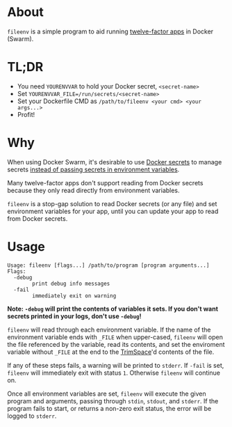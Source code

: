 # About

`fileenv` is a simple program to aid running [twelve-factor apps](https://12factor.net/config) in Docker (Swarm).

# TL;DR

* You need `YOURENVVAR` to hold your Docker secret, `<secret-name>`
* Set `YOURENVVAR_FILE=/run/secrets/<secret-name>`
* Set your Dockerfile CMD as `/path/to/fileenv <your cmd> <your args...>`
* Profit!

# Why

When using Docker Swarm, it's desirable to use [Docker secrets](https://docs.docker.com/engine/swarm/secrets/) to manage secrets [instead of passing secrets in environment variables](https://github.com/moby/moby/issues/13490).

Many twelve-factor apps don't support reading from Docker secrets because they only read directly from environment variables.

`fileenv` is a stop-gap solution to read Docker secrets (or any file) and set environment variables for your app, until you can update your app to read from Docker secrets.

# Usage

```
Usage: fileenv [flags...] /path/to/program [program arguments...]
Flags:
  -debug
    	print debug info messages
  -fail
    	immediately exit on warning
```

**Note: `-debug` will print the contents of variables it sets. If you don't want secrets printed in your logs, don't use `-debug`!**

`fileenv` will read through each environment variable. If the name of the environment variable ends with `_FILE` when upper-cased, `fileenv` will open the file referenced by the variable, read its contents, and set the enviroment variable without `_FILE` at the end to the [TrimSpace](https://golang.org/pkg/strings/#TrimSpace)'d contents of the file.

If any of these steps fails, a warning will be printed to `stderr`. If `-fail` is set, `fileenv` will immediately exit with status `1`. Otherwise `fileenv` will continue on.

Once all environment variables are set, `fileenv` will execute the given program and arguments, passing through `stdin`, `stdout`, and `stderr`. If the program fails to start, or returns a non-zero exit status, the error will be logged to `stderr`.
